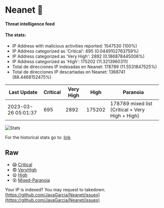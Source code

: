 # Neanet :hocho:
#### Threat intelligence feed
#### The stats:

- IP Address with malicious activities reported: 1547530 (100%)
- IP Address categorized as 'Critical':  695 (0.0449102763759%)
- IP Address categorized as 'Very High':  2892 (0.186878445006%)
- IP Address categorized as 'High':  175202 (11.3213960311)
- Total de direcciones IP indexadas en Neanet:  178789 (11.5531847525%)
- Total de direcciones IP descartadas en Neanet:  1368741 (88.4468152475%)

| Last Update | Critical | Very High | High | Paranoia |
| --- | --- | --- | --- | --- |
| 2023-03-26 05:01:37 | 695 | 2892 | 175202 | 178789 mixed list (Critical + Very High + High)|

![Stats](https://docs.google.com/spreadsheets/d/e/2PACX-1vSnaNMIXVabIpDJjufMlzH7poXnshF3mgd8Is1g9ytUEzVsP5my4Trn8f-xkoLLQ38xpL3HtmUexLo6/pubchart?oid=501124687&format=image)

For the historical stats go to: [link](/stats.csv)
## Raw
- :scream: [Critical](https://raw.githubusercontent.com/JavaGarcia/Neanet/master/blacklists/neanet_critical.txt)
- :fearful: [VeryHigh](https://raw.githubusercontent.com/JavaGarcia/Neanet/master/blacklists/neanet_veryHigh.txtt)
- :frowning: [High](https://raw.githubusercontent.com/JavaGarcia/Neanet/master/blacklists/neanet_high.txt)
- :dizzy_face: [Mixed-Paranoia](https://raw.githubusercontent.com/JavaGarcia/Neanet/master/blacklists/neanet_all.txt)


Your IP is indexed? You may request to takedown. [https://github.com/JavaGarcia/Neanet/issues](https://github.com/JavaGarcia/Neanet/issues)
















































































































































































































































































































































































































































































































































































































































































































































































































































































































































































































































































































































































































































































































































































































































































































































































































































































































































































































































































































































































































































































































































































































































































































































































































































































































































































































































































































































































































































































































































































































































































































































































































































































































































































































































































































































































































































































































































































































































































































































































































































































































































































































































































































































































































































































































































































































































































































































































































































































































































































































































































































































































































































































































































































































































































































































































































































































































































































































































































































































































































































































































































































































































































































































































































































































































































































































































































































































































































































































































































































































































































































































































































































































































































































































































































































































































































































































































































































































































































































































































































































































































































































































































































































































































































































































































































































































































































































































































































































































































































































































































































































































































































































































































































































































































































































































































































































































































































































































































































































































































































































































































































































































































































































































